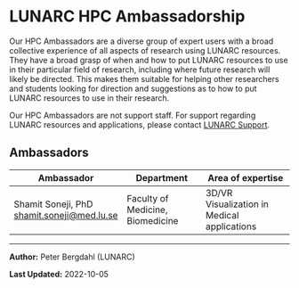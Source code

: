 # LUNARC HPC Ambassadorship

Our HPC Ambassadors are a diverse group of expert users with a broad collective experience of all aspects of research using LUNARC resources. They have a broad grasp of when and how to put LUNARC resources to use in their particular field of research, including where future research will likely be directed. This makes them suitable for helping other researchers and students looking for direction and suggestions as to how to put LUNARC resources to use in their research.

Our HPC Ambassadors are not support staff. For support regarding LUNARC resources and applications, please contact [LUNARC Support](contact.md).

## Ambassadors

| **Ambassador** | **Department** | **Area of expertise** |
|---|---|---|
| Shamit Soneji, PhD <br> <shamit.soneji@med.lu.se> | Faculty of Medicine, Biomedicine | 3D/VR Visualization in Medical applications |


---

**Author:**
Peter Bergdahl (LUNARC)

**Last Updated:**
2022-10-05